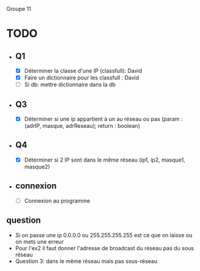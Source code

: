 Groupe 11

# TODO

- ## Q1
  - [x] Déterminer la classe d'une IP (classfull): David
  - [x] Faire un dictionnaire pour les classfull : David
  - [ ] Si db: mettre dictionnaire dans la db
- ## Q3
  - [x] Déterminer si une ip appartient à un au réseau ou pas (param : (adrIP, masque, adrReseau); return : boolean)
- ## Q4
  - [x] Déterminer si 2 IP sont dans le même réseau (ip1, ip2, masque1, masque2)
- ## connexion
  - [ ] Connexion au programme

## question

- Si on passe une ip 0.0.0.0 ou 255.255.255.255 est ce que on laisse ou on mets une erreur
- Pour l'ex2 il faut donner l'adresse de broadcast du réseau pas du sous réseau
- Question 3: dans le même réseau mais pas sous-réseau
